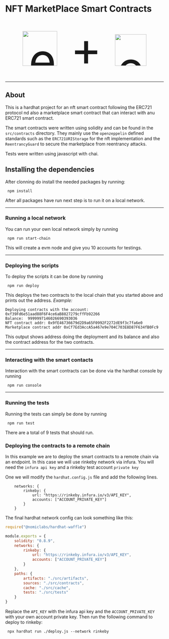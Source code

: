 # NFT MarketPlace Smart Contracts
<div align="center" style="font-size: 150px">
    <img src="https://seeklogo.com//images/E/ethereum-logo-DE26DD608D-seeklogo.com.png?v=637945125990000000" alt="ethereum" height="110px">
+
    <img src="https://seeklogo.com/images/H/hardhat-logo-888739EBB4-seeklogo.com.png" alt="ethereum" height="100px">
</div>

***
## About
This is a hardhat project for an nft smart contract following the ERC721 protocol nd also a marketplace smart contract
that can interact with anu ERC721 smart contract.

The smart contracts were written using solidity and can be found in the `src/contracts` directory. They mainly use the 
`openzeppelin` defined standards such as the `ERC721URIStorage` for the nft implementation and the `ReentrancyGuard` to 
secure the marketplace from reentrancy attacks. 

Tests were written using javascript with chai.

## Installing the dependencies
After clonning do install the needed packages by running:
```shell
 npm install
```

After all packages have run next step is to run it on a local network.
***
### Running a local network
You can run your own local network simply by running
```shell
 npm run start-chain
```
This will create a evm node and give you 10 accounts for testings.

***
### Deploying the scripts
To deploy the scripts it can be done by running
```shell
 npm run deploy
```
This deploys the two contracts to the local chain that you started above and prints out the address. 
*Example:*
```shell
Deploying contracts with the account: 0xf39Fd6e51aad88F6F4ce6aB8827279cffFb92266
Balance:  9999997146026690393036
NFT contract addr: 0x9fE46736679d2D9a65F0992F2272dE9f3c7fa6e0
Marketplace contract addr 0xCf7Ed3AccA5a467e9e704C703E8D87F634fB0Fc9
```
This output shows address doing the deployment and its balance and also the contract address for the two contracts.
***
### Interacting with the smart contacts
Interaction with the smart contracts can be done via the hardhat console by running
```shell
 npm run console
```
***

### Running the tests
Running the tests can simply be done by running
```shell
 npm run test
```
There are a total of 9 tests that should run.

### Deploying the contracts to a remote chain
In this example we are to deploy the smart contracts to a remote chain via an endpoint.
In this case we will use rinkeby network via infura.
You will need the `infura api key` and a rinkeby test account `private key`

One we will modify the `hardhat.config.js` file and add the following lines.
```
    networks: {
        rinkeby: {
            url: "https://rinkeby.infura.io/v3/API_KEY",
            accounts: ["ACCOUNT_PRIVATE_KEY"]
        }
    }
```

The final hardhat network config can look something like this:
```js
require("@nomiclabs/hardhat-waffle")

module.exports = {
    solidity: "0.8.9",
    networks: {
        rinkeby: {
            url: "https://rinkeby.infura.io/v3/API_KEY",
            accounts: ["ACCOUNT_PRIVATE_KEY"] 
        }
    },
    paths: {
        artifacts: "./src/artifacts",
        sources: "./src/contracts",
        cache: "./src/cache",
        tests: "./src/tests"
    }
}
```

Replace the `API_KEY` with the infura api key and the `ACCOUNT_PRIVATE_KEY` with your own account private key.
Then run the following command to deploy to rinkeby:
```shell
 npx hardhat run ./deploy.js --network rinkeby
```